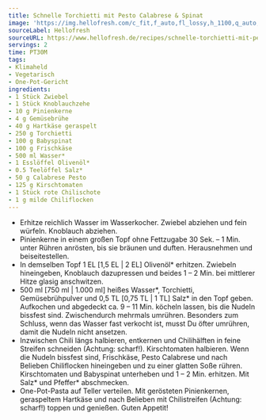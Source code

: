 ```yaml
---
title: Schnelle Torchietti mit Pesto Calabrese & Spinat
image: 'https://img.hellofresh.com/c_fit,f_auto,fl_lossy,h_1100,q_auto,w_2600/hellofresh_s3/image/schnelle-torchietti-mit-pesto-calabrese-7a505d48.jpg'
sourceLabel: Hellofresh
sourceURL: https://www.hellofresh.de/recipes/schnelle-torchietti-mit-pesto-calabrese-spinat-61b896b300a0ad6d3623b19c
servings: 2
time: PT30M
tags:
- Klimaheld
- Vegetarisch
- One-Pot-Gericht
ingredients:
- 1 Stück Zwiebel
- 1 Stück Knoblauchzehe
- 10 g Pinienkerne
- 4 g Gemüsebrühe
- 40 g Hartkäse geraspelt
- 250 g Torchietti
- 100 g Babyspinat
- 100 g Frischkäse
- 500 ml Wasser*
- 1 Esslöffel Olivenöl*
- 0.5 Teelöffel Salz*
- 50 g Calabrese Pesto
- 125 g Kirschtomaten
- 1 Stück rote Chilischote
- 1 g milde Chiliflocken
---
```


- Erhitze reichlich Wasser im Wasserkocher. Zwiebel abziehen und fein würfeln. Knoblauch abziehen.
- Pinienkerne in einem großen Topf ohne Fettzugabe 30 Sek. – 1 Min. unter Rühren anrösten, bis sie bräunen und duften. Herausnehmen und beiseitestellen.
- In demselben Topf 1 EL [1,5 EL | 2 EL] Olivenöl\* erhitzen. Zwiebeln hineingeben, Knoblauch dazupressen und beides 1 – 2 Min. bei mittlerer Hitze glasig anschwitzen.
- 500 ml [750 ml | 1.000 ml] heißes Wasser\*, Torchietti, Gemüsebrühpulver und 0,5 TL [0,75 TL | 1 TL] Salz\* in den Topf geben. Aufkochen und abgedeckt ca. 9 – 11 Min. köcheln lassen, bis die Nudeln bissfest sind. Zwischendurch mehrmals umrühren. Besonders zum Schluss, wenn das Wasser fast verkocht ist, musst Du öfter umrühren, damit die Nudeln nicht ansetzen.
- Inzwischen Chili längs halbieren, entkernen und Chilihälften in feine Streifen schneiden (Achtung: scharf!). Kirschtomaten halbieren. Wenn die Nudeln bissfest sind, Frischkäse, Pesto Calabrese und nach Belieben Chiliflocken hineingeben und zu einer glatten Soße rühren. Kirschtomaten und Babyspinat unterheben und 1 – 2 Min. erhitzen. Mit Salz\* und Pfeffer\* abschmecken.
- One-Pot-Pasta auf Teller verteilen. Mit gerösteten Pinienkernen, geraspeltem Hartkäse und nach Belieben mit Chilistreifen (Achtung: scharf!) toppen und genießen. Guten Appetit!
